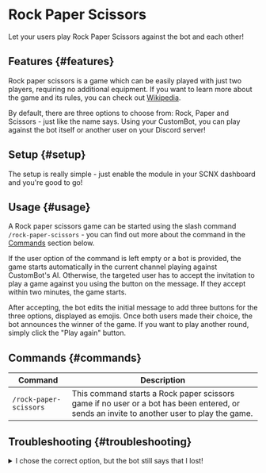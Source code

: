 # Rock Paper Scissors

Let your users play Rock Paper Scissors against the bot and each other!

<ModuleOverview moduleName="rock-paper-scissors" />

## Features {#features}
Rock paper scissors is a game which can be easily played with just two players, requiring no additional equipment. If you want to learn more about the game and its rules, you can check out [Wikipedia](https://en.wikipedia.org/wiki/Rock_paper_scissors).

By default, there are three options to choose from: Rock, Paper and Scissors - just like the name says. Using your CustomBot, you can play against the bot itself or another user on your Discord server!

## Setup {#setup}
The setup is really simple - just enable the module in your SCNX dashboard and you're good to go!

## Usage {#usage}
A Rock paper scissors game can be started using the slash command `/rock-paper-scissors` - you can find out more about the command in the [Commands](#commands) section below.

If the user option of the command is left empty or a bot is provided, the game starts automatically in the current channel playing against CustomBot's AI.
Otherwise, the targeted user has to accept the invitation to play a game against you using the button on the message. If they accept within two minutes, the game starts.

After accepting, the bot edits the initial message to add three buttons for the three options, displayed as emojis. Once both users made their choice, the bot announces the winner of the game. If you want to play another round, simply click the "Play again" button.

## Commands {#commands}

<SlashCommandExplanation />

| Command                | Description                                                                                                                               |                     
|------------------------|-------------------------------------------------------------------------------------------------------------------------------------------|
| `/rock-paper-scissors` | This command starts a Rock paper scissors game if no user or a bot has been entered, or sends an invite to another user to play the game. |


## Troubleshooting {#troubleshooting}

<details>
    <summary>I chose the correct option, but the bot still says that I lost!</summary>
    <li>Try looking at the color of the button with your choice - if it's green, you won! Otherwise, you might have to read the Rock paper scissor rules again...</li>
</details>